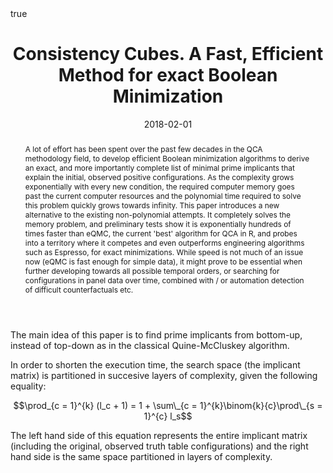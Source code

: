 ﻿---
featured: true

authors: ["Adrian Dușa"]

title: "Consistency Cubes. A Fast, Efficient Method for exact Boolean Minimization"

date: "2018-02-01"
publishDate: "2018-02-01"

# 0 = Uncategorized, 1 = Conference proceedings, 2 = Journal, 3 = Work in progress, 4 = Technical report, 5 = Book, 6 = Book chapter
publication_types:
- "2"

publication: '*R Journal*'

publication_short: ""

abstract: "A lot of effort has been spent over the past few decades in the QCA methodology field, to develop efficient Boolean minimization algorithms to derive an exact, and more importantly complete list of minimal prime implicants that explain the initial, observed positive configurations. As the complexity grows exponentially with every new condition, the required computer memory goes past the current computer resources and the polynomial time required to solve this problem quickly grows towards infinity. This paper introduces a new alternative to the existing non-polynomial attempts. It completely solves the memory problem, and preliminary tests show it is exponentially hundreds of times faster than eQMC, the current 'best' algorithm for QCA in R, and probes into a territory where it competes and even outperforms engineering algorithms such as Espresso, for exact minimizations. While speed is not much of an issue now (eQMC is fast enough for simple data), it might prove to be essential when further developing towards all possible temporal orders, or searching for configurations in panel data over time, combined with / or automation detection of difficult counterfactuals etc."

doi: "10.32614/RJ-2018-080"

projects: []

summary: "The most recent, cutting edge Boolean minimization algorithm."

math: true

tags: ["R", "QCA"]

# url_code: ""
# url_dataset: ""
url_pdf: "https://journal.r-project.org/archive/2018/RJ-2018-062/RJ-2018-062.pdf"
# url_poster: ""
# url_project: ""
# url_slides: ""
# url_source: ""
# url_video: ""

image:
  caption: ""
  focal_point: ""
  preview_only: false
---

The main idea of this paper is to find prime implicants from bottom-up, instead of top-down as in the classical Quine-McCluskey algorithm.

In order to shorten the execution time, the search space (the implicant matrix) is partitioned in succesive layers of complexity, given the following equality:

$$\prod_{c = 1}^{k} (l_c + 1) = 1 + \sum\_{c = 1}^{k}\binom{k}{c}\prod\_{s = 1}^{c} l_s$$

The left hand side of this equation represents the entire implicant matrix (including the original, observed truth table configurations) and the right hand side is the same space partitioned in layers of complexity.
